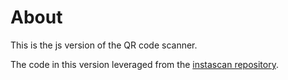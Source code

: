 # About

This is the js version of the QR code scanner.

The code in this version leveraged from the [instascan repository](https://github.com/schmich/instascan).
